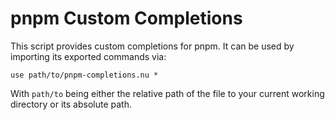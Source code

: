 # pnpm Custom Completions

This script provides custom completions for pnpm.
It can be used by importing its exported commands via:

```
use path/to/pnpm-completions.nu *
```

With `path/to` being either the relative path of the file to your current working directory or its absolute path.
